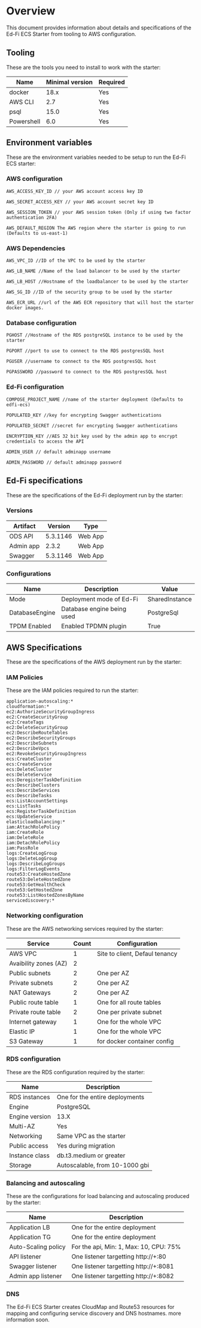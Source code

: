 # Overview

This document provides information about details and specifications of the Ed-Fi ECS Starter from tooling to AWS configuration.

## Tooling
These are the tools you need to install to work with the starter:

| Name      | Minimal version       | Required  |
|-----------|-----------------------|-----------|
| docker    | 18.x                  | Yes       |
| AWS CLI   | 2.7                   | Yes       |
| psql      | 15.0                  | Yes       |
| Powershell| 6.0                   | Yes       |

## Environment variables

These are the environment variables needed to be setup to run the Ed-Fi ECS starter:

### AWS configuration

```
AWS_ACCESS_KEY_ID // your AWS account access key ID

AWS_SECRET_ACCESS_KEY // your AWS account secret key ID 

AWS_SESSION_TOKEN // your AWS session token (Only if using two factor authentication 2FA)

AWS_DEFAULT_REGION The AWS region where the starter is going to run (Defaults to us-east-1)
```

### AWS Dependencies

```
AWS_VPC_ID //ID of the VPC to be used by the starter

AWS_LB_NAME //Name of the load balancer to be used by the starter

AWS_LB_HOST //Hostname of the loadbalancer to be used by the starter

AWS_SG_ID //ID of the security group to be used by the starter

AWS_ECR_URL //url of the AWS ECR repository that will host the starter docker images.
```

### Database configuration

```
PGHOST //Hostname of the RDS postgreSQL instance to be used by the starter

PGPORT //port to use to connect to the RDS postgresSQL host

PGUSER //username to connect to the RDS postgresSQL host

PGPASSWORD //password to connect to the RDS postgresSQL host
```

### Ed-Fi configuration

```
COMPOSE_PROJECT_NAME //name of the starter deployment (Defaults to edfi-ecs)

POPULATED_KEY //key for encrypting Swagger authentications

POPULATED_SECRET //secret for encrypting Swagger authentications

ENCRYPTION_KEY //AES 32 bit key used by the admin app to encrypt credentials to access the API

ADMIN_USER // default adminapp username

ADMIN_PASSWORD // default adminapp password
```

## Ed-Fi specifications

These are the specifications of the Ed-Fi deployment run by the starter:

### Versions

| Artifact  | Version   | Type    |
|-----------|-----------|---------|
| ODS API   | 5.3.1146  | Web App |
| Admin app | 2.3.2     | Web App |
| Swagger   | 5.3.1146  | Web App |

### Configurations
| Name           | Description                | Value          |
|----------------|----------------------------|----------------|
| Mode           | Deployment mode of Ed-Fi   | SharedInstance |
| DatabaseEngine | Database engine being used | PostgreSql     |
| TPDM Enabled   | Enabled TPDMN plugin       | True           |

## AWS Specifications

These are the specifications of the AWS deployment run by the starter:

### IAM Policies

These are the IAM policies required to run the starter:

```
application-autoscaling:*
cloudformation:*
ec2:AuthorizeSecurityGroupIngress
ec2:CreateSecurityGroup
ec2:CreateTags
ec2:DeleteSecurityGroup
ec2:DescribeRouteTables
ec2:DescribeSecurityGroups
ec2:DescribeSubnets
ec2:DescribeVpcs
ec2:RevokeSecurityGroupIngress
ecs:CreateCluster
ecs:CreateService
ecs:DeleteCluster
ecs:DeleteService
ecs:DeregisterTaskDefinition
ecs:DescribeClusters
ecs:DescribeServices
ecs:DescribeTasks
ecs:ListAccountSettings
ecs:ListTasks
ecs:RegisterTaskDefinition
ecs:UpdateService
elasticloadbalancing:*
iam:AttachRolePolicy
iam:CreateRole
iam:DeleteRole
iam:DetachRolePolicy
iam:PassRole
logs:CreateLogGroup
logs:DeleteLogGroup
logs:DescribeLogGroups
logs:FilterLogEvents
route53:CreateHostedZone
route53:DeleteHostedZone
route53:GetHealthCheck
route53:GetHostedZone
route53:ListHostedZonesByName
servicediscovery:*
```

### Networking configuration

These are the AWS networking services required by the starter:

| Service               | Count | Configuration                      |
|-----------------------|-------|------------------------------------|
| AWS VPC               | 1     | Site to client, Defaul tenancy     |
| Avaibility zones (AZ) | 2     |                                    |
| Public subnets        | 2     | One per AZ                         |
| Private subnets       | 2     | One per AZ                         |
| NAT Gateways          | 2     | One per AZ                         |
| Public route table    | 1     | One for all route tables           |
| Private route table   | 2     | One per private subnet             |
| Internet gateway      | 1     | One for the whole VPC              |
| Elastic IP            | 1     | One for the whole VPC              |
| S3 Gateway            | 1     | for docker container config        |

### RDS configuration

These are the RDS configuration required by the starter:

| Name                  | Description                    |
|-----------------------|--------------------------------|
| RDS instances         | One for the entire deployments |
| Engine                | PostgreSQL                     |
| Engine version        | 13.X                           |
| Multi-AZ              | Yes                            |
| Networking            | Same VPC as the starter        |
| Public access         | Yes during migration           |
| Instance class        | db.t3.medium or greater        |
| Storage               | Autoscalable, from 10-1000 gbi |

### Balancing and autoscaling

These are the configurations for load balancing and autoscaling produced by the starter:

| Name                  | Description                              |
|-----------------------|------------------------------------------|
| Application LB        | One for the entire deployment            |
| Application TG        | One for the entire deployment            |
| Auto-Scaling policy   | For the api, Min: 1, Max: 10, CPU: 75%   |
| API listener          | One listener targetting http://+:80      |
| Swagger listener      | One listener targetting http://+:8081    |
| Admin app listener    | One listener targetting http://+:8082    |

### DNS

The Ed-Fi ECS Starter creates CloudMap and Route53 resources for mapping and configuring service discovery and DNS hostnames. more information soon.